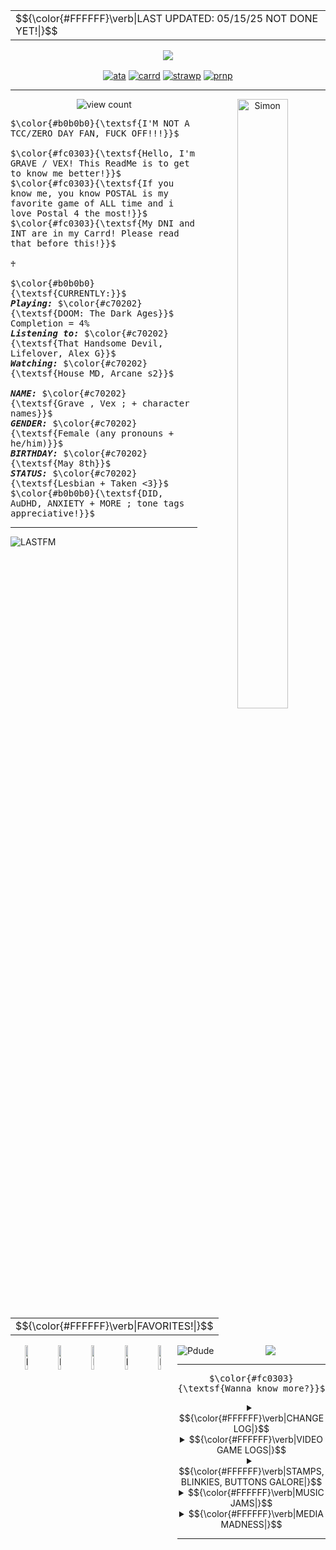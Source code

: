 <div align="center">
<table>
<tr>
  <td>$${\color{#FFFFFF}\verb|LAST UPDATED: 05/15/25 NOT DONE YET!|}$$</td>
</tr>
</table>

![](https://64.media.tumblr.com/549f3609cec3c5d0f069f653af3a148e/6869b527f3370e87-38/s2048x3072/ceec0c035a21a99f8fcb7cb76c47ec18872727a5.pnj)

<a href="https://vexulii.atabook.org/"><img src="https://64.media.tumblr.com/07ca6df46127e58ffbcc297bc0641ce4/f75810b6a46a81bc-d3/s100x200/a184a4146e27480a8897f1a55a0fd12194dacd03.pnj" align="center" alt="ata" title="ATABOOK"></a>
<a href="https://vexgrave.ju.mp/"><img src="https://64.media.tumblr.com/5ee9de85af23a4b60da67f35b5a4b1dd/f75810b6a46a81bc-29/s100x200/2632e1aa7d9d83e1d4507c50de96251e3b853f78.pnj" align="center" alt="carrd" title="CARRD"></a>
<a href="https://vexulii.straw.page/gonepostal"><img src="https://64.media.tumblr.com/1ddea90f8cc66a8e701627b44fd233d1/f75810b6a46a81bc-c7/s100x200/7223ea453f7513187750d1b9503d463b818d78d4.pnj" align="center" alt="strawp" title="STRAWPAGE"></a>
<a href="https://en.pronouns.page/@vexulii#google_vignette"><img src="https://64.media.tumblr.com/43685abb7af867573d2fd6ddc492fed2/f75810b6a46a81bc-70/s100x200/d4b43384c97b00511d93db426f0b965b106a1759.pnj" align="center" alt="prnp" title="PRONOUNS PAGE"></a>

<hr>
<img src="https://64.media.tumblr.com/4911cc8881c4b3919135f070714ba0a1/581d3029efd2f724-d2/s500x750/29cf54084d51db51a5f4912ddbb145fd03469b0e.pnj" width="40%" height="50%" align="right" alt="Simon" title="Art by SKELTRR">

 <img src="https://komarev.com/ghpvc/?username=vexuliii&color=780F0F&amp;label=Monsters+Killed:" align="center" alt="view count" title="I see youuu"></a>


<p align="left"> <kbd>$\color{#b0b0b0}{\textsf{I'M NOT A TCC/ZERO DAY FAN, FUCK OFF!!!}}$<br><br>$\color{#fc0303}{\textsf{Hello, I'm GRAVE / VEX! This ReadMe is to get to know me better!}}$<br>$\color{#fc0303}{\textsf{If you know me, you know POSTAL is my favorite game of ALL time and i love Postal 4 the most!}}$<br>$\color{#fc0303}{\textsf{My DNI and INT are in my Carrd! Please read that before this!}}$<br><br>♰<br><br>$\color{#b0b0b0}{\textsf{CURRENTLY:}}$<br><i><b>Playing:</i></b> $\color{#c70202}{\textsf{DOOM: The Dark Ages}}$ Completion = 4%<br><b><i>Listening to:</i></b> $\color{#c70202}{\textsf{That Handsome Devil, Lifelover, Alex G}}$<br><b><i>Watching:</i></b> $\color{#c70202}{\textsf{House MD, Arcane s2}}$ <br><br><b><i>NAME:</i></b> $\color{#c70202}{\textsf{Grave , Vex ; + character names}}$ <br><b><i>GENDER:</i></b> $\color{#c70202}{\textsf{Female (any pronouns + he/him)}}$ <br><b><i>BIRTHDAY:</i></b> $\color{#c70202}{\textsf{May 8th}}$ <br><b><i>STATUS:</i></b> $\color{#c70202}{\textsf{Lesbian + Taken <3}}$ <br> $\color{#b0b0b0}{\textsf{DID, AuDHD, ANXIETY + MORE ; tone tags appreciative!}}$&nbsp;</kbd> 

<hr> 

<a href="https://www.last.fm/user/Vexulii"><img src="https://lastfm-recently-played.vercel.app/api?user=Vexulii&footer_style=compact_stats&count=1&width=500&loved=true&header_style=none&bg_color=780F0F" align="left" alt="LASTFM" title="Hey, thats some good tunes!"></a>


<br>

<table>
<tr>
  <td>$${\color{#FFFFFF}\verb|FAVORITES!|}$$</td>
</tr>
</table>

<!---IM SO CONFUSED SOMEONE SAVE ME-->

<a href="https://open.spotify.com/track/57CsspUUBt5A65WRgywR7f?si=dcfabf75d2744ff1"><img src="https://64.media.tumblr.com/6aba530459a41cd9b617a6fd5a8ed418/27c7f397606aef4d-69/s540x810/b133da597212dcbadc6ef5dc5a096c70893685d9.pnj" width="10%" height="10%" align="left" alt="LASTFM" title="Gone Postal - A Fall To Break"></a>
<a href="https://open.spotify.com/track/05NpeTQWnzXS1d8ZqL4YFZ?si=4fdb62036198419f"><img src="https://64.media.tumblr.com/6c8f2f5032596426737a5e9e5c994147/27c7f397606aef4d-aa/s400x600/e43653579d54e975c84ce6f7365a948698951242.pnj" width="10%" height="10%" align="left" alt="LASTFM" title="Twisted Transistor - Korn"></a>
<a href="https://open.spotify.com/track/3faORyOXd3nhvEAXzleLDb?si=6ea637414dd84591"><img src="https://64.media.tumblr.com/1032d2ff68e947693a4ddedca7bf5d92/27c7f397606aef4d-93/s400x600/440fdd49d079d786a25bb5a8069433db3f4cf25c.pnj" width="10%" height="10%" align="left" alt="LASTFM" title="Lifelover - En Man I Sina Sämsta År"></a>
<a href="https://open.spotify.com/track/33yAEqzKXexYM3WlOYtTfQ?si=a5fb5dd3eee248e4"><img src="https://64.media.tumblr.com/f0c4a57f7239c3d67766fa2cb92a7a83/27c7f397606aef4d-23/s400x600/a693a438d4de9124be13a1943fac93fe3a347ac7.pnj" width="10%" height="10%" align="left" alt="LASTFM" title="D.A.N.C.E - Justice"></a>
<a href="https://open.spotify.com/track/1R2S07B6YqebXf3SbDK0dR?si=0229893360bd4bd5"><img src="https://64.media.tumblr.com/68059f2098b872f88310da2878c2db38/27c7f397606aef4d-d1/s400x600/6c04ff3528ebf671ca951983e468cb6da8b8e669.pnj" width="10%" height="10%" align="left" alt="LASTFM" title="1937 Statepark - Car Seat Headrest"></a>


<img src="https://64.media.tumblr.com/f1d2ddf8c02a573531daa29cbb134720/448de2f235b8fcbe-70/s500x750/b40b73a25b67d08b5cec03cc0af7de6e586a5c75.pnj" align="left" alt="Pdude" title="Art by SKELTRR"></a>

![](https://64.media.tumblr.com/2931c70dd11e6a170720fcd1bd1490f7/5657e6f916b52bef-7f/s250x400/9edc6bb85af6a9450286b51ddbad13faaad04cd0.gifv)
<hr>

</details>

<kbd>$\color{#fc0303}{\textsf{Wanna know more?}}$

<details><summary> <td>$${\color{#FFFFFF}\verb|CHANGELOG|}$$</td></summary>
  <b><i>2025</i></b> <br><br>
  ♰ fixed backwards change longs - 5/15 <br>
  ♰ added media logs - 5/15<br>
   ♰ added music logs - 5/15<br> 
 ♰ added year date to changelogs - 5/15<br>
 ♰ fixed divider issues in changelogs - 5/15<br>
 ♰ added webgraphics details - 5/15<br>
 ♰ added changelogs - 5/15 <br>

 
  <hr>

  </details>

  
<details>
<summary> <td>$${\color{#FFFFFF}\verb|VIDEO GAME LOGS|}$$</td></summary>

 
  <hr>
<a href="https://store.steampowered.com/app/232770/POSTAL/"><img src="https://64.media.tumblr.com/9371e0f6a90a07094d463d5118b24141/d02b2c8733e9f7dd-61/s250x400/199b993a94567a5904473c5ca02c1cf442c5a864.gifv" width="115" align="left" alt="postal" title="Postal 1997"></a> 

<div align="right">

Postal is a 1997 top-down shooter video game developed by Running with Scissors and published by Ripcord Games. Playing as the Postal Dude after getting evicted from your home, the Dude has a series of delusions leading him to believe the United States Air Force is putting chemicals in the air to make a plague infecting the civilians in Paradise, Arizona. Goal: kill all the 'hostiles' inside each area of the map, but, the option to kill civilians is there too. Go play postal for the conclusion!
<br>
<b><i>Completed:</b></i> yes ♰ <b><i>Rating:</b></i> 5/5 (bias) ♰ <b><i>100%?:</b></i> almost... ♰ 18/27 achievements ♰
<hr>



<a href="https://store.steampowered.com/app/550/Left_4_Dead_2/"><img src="https://64.media.tumblr.com/1baa26b86f75e2dc64ed29f1d0eb8801/d02b2c8733e9f7dd-ed/s250x400/d43a9e58ad9cb4670002813cabe5eea094cc7d2b.gifv" width="115" align="left" alt="l4d2" title="Left 4 Dead 2"></a>

<div align="left">

<br>
Set in the zombie apocalypse, Left 4 Dead 2 (L4D2) is the highly anticipated sequel to the award-winning Left 4 Dead, the #1 co-op game of 2008. Not much to describe about l4d since everyone knows it,, but i looove playing as Ellis and Bill. My favorite weapon to use is the SG-552 along with the uzi! I think my favorite maps have to be Dark Carnival and Dead Center just because of the end maps... I also go nuts over the special infected designs, and I looove Smokers sm...
<br>
<b><i>Completed:</b></i> yes ♰ <b><i>Rating:</b></i> 4/5 ♰ <b><i>100%?:</b></i> No ♰ 27/101 achievements ♰
<hr>


</details>

<details><summary> <td>$${\color{#FFFFFF}\verb|STAMPS, BLINKIES, BUTTONS GALORE|}$$</td></summary>
<hr>


</details>

</details>

<details><summary> <td>$${\color{#FFFFFF}\verb|MUSIC JAMS|}$$</td></summary>
<hr>


</details>


</details>

<details><summary> <td>$${\color{#FFFFFF}\verb|MEDIA MADNESS|}$$</td></summary>
<hr>


</details>
<hr>
